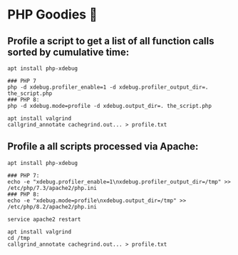 # PHP Goodies 🐘

## Profile a script to get a list of all function calls sorted by cumulative time:
```
apt install php-xdebug

### PHP 7
php -d xdebug.profiler_enable=1 -d xdebug.profiler_output_dir=. the_script.php
### PHP 8:
php -d xdebug.mode=profile -d xdebug.output_dir=. the_script.php

apt install valgrind
callgrind_annotate cachegrind.out... > profile.txt
```

## Profile a all scripts processed via Apache:
```
apt install php-xdebug

### PHP 7:
echo -e "xdebug.profiler_enable=1\nxdebug.profiler_output_dir=/tmp" >> /etc/php/7.3/apache2/php.ini
### PHP 8:
echo -e "xdebug.mode=profile\nxdebug.output_dir=/tmp" >> /etc/php/8.2/apache2/php.ini

service apache2 restart

apt install valgrind
cd /tmp
callgrind_annotate cachegrind.out... > profile.txt
```
